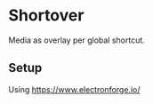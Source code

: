 
# Shortover

Media as overlay per global shortcut.


## Setup

Using https://www.electronforge.io/
